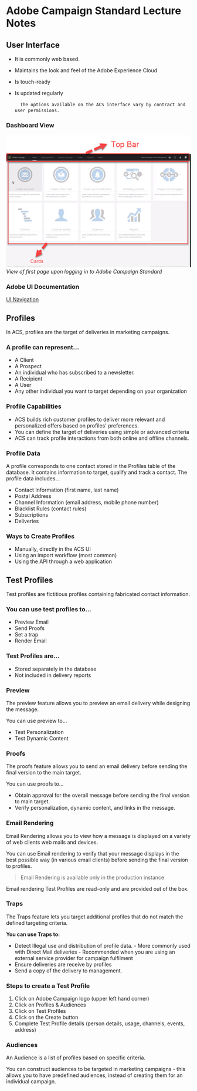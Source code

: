 # Adobe Campaign Standard Lecture Notes

## User Interface

- It is commonly web based.
- Maintains the look and feel of the Adobe Experience Cloud
- Is touch-ready
- Is updated regularly


        The options available on the ACS interface vary by contract and user permissions.

### Dashboard View
![Dashboard_View](/img/acs_dashboard.jpg)*View of first page upon logging in to Adobe Campaign Standard*

### Adobe UI Documentation
[UI Navigation](https://docs.adobe.com/content/help/en/campaign-standard/using/getting-started/discovering-the-interface/interface-description.html)


## Profiles
In ACS, profiles are the target of deliveries in marketing campaigns.

### A profile can represent...
- A Client
- A Prospect
- An individual who has subscribed to a newsletter.
- A Recipient
- A User
- Any other individual you want to target depending on your organization


### Profile Capabilities
- ACS builds rich customer profiles to deliver more relevant and personalized offers based on profiles' preferences.
- You can define the target of deliveries using simple or advanced criteria
- ACS can track profile interactions from both online and offline channels.


### Profile Data
A profile corresponds to one contact stored in the Profiles table of the database.  It contains information to target, qualify and track a contact.  The profile data includes...
- Contact Information (first name, last name)
- Postal Address
- Channel Information (email address, mobile phone number)
- Blacklist Rules (contact rules)
- Subscriptions
- Deliveries

### Ways to Create Profiles
- Manually, directly in the ACS UI
- Using an import workflow (most common)
- Using the API through a web application


## Test Profiles
Test profiles are fictitious profiles containing fabricated contact information.  

### You can use test profiles to...
- Preview Email
- Send Proofs
- Set a trap
- Render Email

### Test Profiles are...
- Stored separately in the database
- Not included in delivery reports

### Preview
The preview feature allows you to preview an email delivery while designing the message.

You can use preview to...
- Test Personalization
- Test Dynamic Content

### Proofs
The proofs feature allows you to send an email delivery before sending the final version to the main target.  

You can use proofs to...
- Obtain approval for the overall message before sending the final version to main target.
- Verify personalization, dynamic content, and links in the message.


### Email Rendering 
<!-- 9/17/2020 09:52 BREAK -->
Email Rendering allows you to view how a message is displayed on a variety of web clients web mails and devices.

You can use Email rendering to verify that your message displays in the best possible way (in various email clients) before sending the final version to profiles.

> Email Rendering is available only in the production instance

Email rendering Test Profiles are read-only and are provided out of the box.


### Traps
The Traps feature lets you target additional profiles that do not match the defined targeting criteria.

**You can use Traps to:**
- Detect Illegal use and distribution of profile data.
        - More commonly used with Direct Mail deliveries
        - Recommended when you are using an external service provider for campaign fulfilment
- Ensure deliveries are receive by profiles
- Send a copy of the delivery to management.

### Steps to create a Test Profile
1. Click on Adobe Campaign logo (upper left hand corner)
2. Click on Profiles & Audiences
3. Click on Test Profiles
4. Click on the Create button
5. Complete Test Profile details (person details, usage, channels, events, address)

### Audiences
An Audience is a list of profiles based on specific criteria.

You can construct audiences to be targeted in marketing campaigns - this allows you to have predefined audiences, instead of creating them for an individual campaign.
